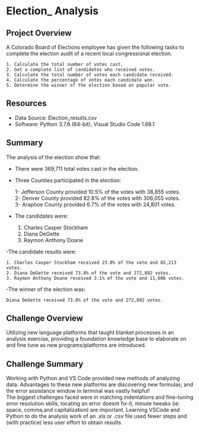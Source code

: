 # Election_ Analysis
## Project Overview
A Colorado Board of Elections employee has given the following tasks to complete the election audit of a recent local congressional election.
	
	1. Calculate the total number of votes cast.
	2. Get a complete list of candidates who received votes.
	3. Calculate the total number of votes each candidate received.
	4. Calculate the percentage of votes each candidate won.
	5. Determine the winner of the election based on popular vote.

## Resources
- Data Source: Election_results.csv
- Software: Python 3.7.6 (64-bit), Visual Studio Code 1.68.1

## Summary
The analysis of the election show that:
- There were 369,711 total votes cast in the election.

- Three Counties participated in the election:

	1- Jefferson County provided 10.5% of the votes with 38,855 votes.   	
	2- Denver County provided 82.8% of the votes with 306,055 votes.    	
	3- Araphoe County provided 6.7% of the votes with 24,801 votes.

- The candidates were:	

	1. Charles Casper Stockham
	2. Diana DeGette
	3. Raymon Anthony Doane

-The candidate results were:

	1. Charles Casper Stockham received 23.0% of the vote and 85,213 votes.
	2. Diana DeGette received 73.8% of the vote and 272,892 votes.
	3. Raymon Anthony Doane received 3.1% of the vote and 11,606 votes.

-The winner of the election was:

  	Diana DeGette received 73.8% of the vote and 272,892 votes.
	

## Challenge Overview
Utilizing new language platforms that taught blanket processes in an analysis exercise, providing a foundation knowledge base to elaborate on and fine tune as new programs/platforms are introduced.

## Challenge Summary
Working with Python and VS Code provided new methods of analyzing data. 
Advantages to these new platforms are discovering new formulas; and the error assistance window in terminal was vastly helpful!  
The biggest challenges faced were in matching indentations and fine-tuning error resolution skills; locating an error doesnt fix-it, minute tweaks (ie: space, comma,and capitalization) are important. 
Learning VSCode and Python to do the analysis work of an .xls or .csv file used fewer steps and (with practice) less user effort to obtain results. 
